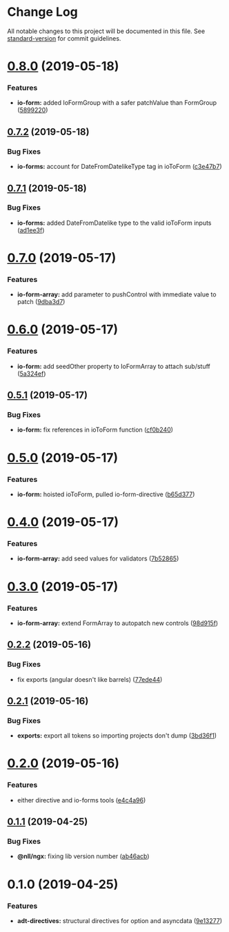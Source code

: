 # Change Log

All notable changes to this project will be documented in this file. See [standard-version](https://github.com/conventional-changelog/standard-version) for commit guidelines.

# [0.8.0](https://github.com/nullpub/ngx/compare/v0.7.2...v0.8.0) (2019-05-18)


### Features

* **io-form:** added IoFormGroup with a safer patchValue than FormGroup ([5899220](https://github.com/nullpub/ngx/commit/5899220))



## [0.7.2](https://github.com/nullpub/ngx/compare/v0.7.1...v0.7.2) (2019-05-18)


### Bug Fixes

* **io-forms:** account for DateFromDatelikeType tag in ioToForm ([c3e47b7](https://github.com/nullpub/ngx/commit/c3e47b7))



## [0.7.1](https://github.com/nullpub/ngx/compare/v0.7.0...v0.7.1) (2019-05-18)


### Bug Fixes

* **io-forms:** added DateFromDatelike type to the valid ioToForm inputs ([ad1ee3f](https://github.com/nullpub/ngx/commit/ad1ee3f))



# [0.7.0](https://github.com/nullpub/ngx/compare/v0.6.0...v0.7.0) (2019-05-17)


### Features

* **io-form-array:** add parameter to pushControl with immediate value to patch ([9dba3d7](https://github.com/nullpub/ngx/commit/9dba3d7))



# [0.6.0](https://github.com/nullpub/ngx/compare/v0.5.1...v0.6.0) (2019-05-17)


### Features

* **io-form:** add seedOther property to IoFormArray to attach sub/stuff ([5a324ef](https://github.com/nullpub/ngx/commit/5a324ef))



## [0.5.1](https://github.com/nullpub/ngx/compare/v0.5.0...v0.5.1) (2019-05-17)


### Bug Fixes

* **io-form:** fix references in ioToForm function ([cf0b240](https://github.com/nullpub/ngx/commit/cf0b240))



# [0.5.0](https://github.com/nullpub/ngx/compare/v0.4.0...v0.5.0) (2019-05-17)


### Features

* **io-form:** hoisted ioToForm, pulled io-form-directive ([b65d377](https://github.com/nullpub/ngx/commit/b65d377))



# [0.4.0](https://github.com/nullpub/ngx/compare/v0.3.0...v0.4.0) (2019-05-17)


### Features

* **io-form-array:** add seed values for validators ([7b52865](https://github.com/nullpub/ngx/commit/7b52865))



# [0.3.0](https://github.com/nullpub/ngx/compare/v0.2.2...v0.3.0) (2019-05-17)


### Features

* **io-form-array:** extend FormArray to autopatch new controls ([98d915f](https://github.com/nullpub/ngx/commit/98d915f))



## [0.2.2](https://github.com/nullpub/ngx/compare/v0.2.1...v0.2.2) (2019-05-16)


### Bug Fixes

* fix exports (angular doesn't like barrels) ([77ede44](https://github.com/nullpub/ngx/commit/77ede44))



## [0.2.1](https://github.com/nullpub/ngx/compare/v0.2.0...v0.2.1) (2019-05-16)


### Bug Fixes

* **exports:** export all tokens so importing projects don't dump ([3bd36f1](https://github.com/nullpub/ngx/commit/3bd36f1))



# [0.2.0](https://github.com/nullpub/ngx/compare/v0.1.1...v0.2.0) (2019-05-16)


### Features

* either directive and io-forms tools ([e4c4a96](https://github.com/nullpub/ngx/commit/e4c4a96))



## [0.1.1](https://github.com/nullpub/ngx/compare/v0.1.0...v0.1.1) (2019-04-25)


### Bug Fixes

* **@nll/ngx:** fixing lib version number ([ab46acb](https://github.com/nullpub/ngx/commit/ab46acb))



# 0.1.0 (2019-04-25)


### Features

* **adt-directives:** structural directives for option and asyncdata ([9e13277](https://github.com/nullpub/ngx/commit/9e13277))
